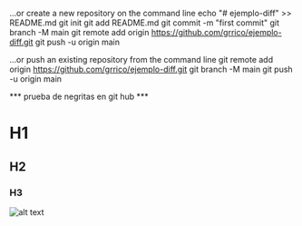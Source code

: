 …or create a new repository on the command line
echo "# ejemplo-diff" >> README.md
git init
git add README.md
git commit -m "first commit"
git branch -M main
git remote add origin https://github.com/grrico/ejemplo-diff.git
git push -u origin main

…or push an existing repository from the command line
git remote add origin https://github.com/grrico/ejemplo-diff.git
git branch -M main
git push -u origin main

*** prueba de negritas en git hub ***
# H1 #
## H2 ##
### H3 ###

![alt text](https://www.flaticon.com/svg/static/icons/svg/1271/1271847.svg)
